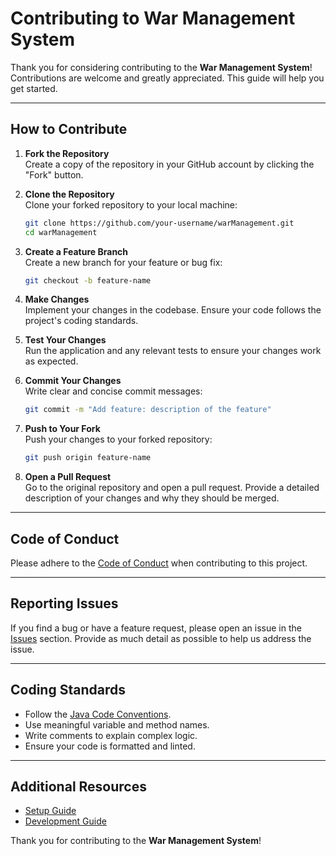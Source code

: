 # Contributing to War Management System

Thank you for considering contributing to the **War Management System**! Contributions are welcome and greatly appreciated. This guide will help you get started.

---

## How to Contribute

1. **Fork the Repository**  
   Create a copy of the repository in your GitHub account by clicking the "Fork" button.

2. **Clone the Repository**  
   Clone your forked repository to your local machine:

   ```bash
   git clone https://github.com/your-username/warManagement.git
   cd warManagement
   ```

3. **Create a Feature Branch**  
   Create a new branch for your feature or bug fix:

   ```bash
   git checkout -b feature-name
   ```

4. **Make Changes**  
   Implement your changes in the codebase. Ensure your code follows the project's coding standards.

5. **Test Your Changes**  
   Run the application and any relevant tests to ensure your changes work as expected.

6. **Commit Your Changes**  
   Write clear and concise commit messages:

   ```bash
   git commit -m "Add feature: description of the feature"
   ```

7. **Push to Your Fork**  
   Push your changes to your forked repository:

   ```bash
   git push origin feature-name
   ```

8. **Open a Pull Request**  
   Go to the original repository and open a pull request. Provide a detailed description of your changes and why they should be merged.

---

## Code of Conduct

Please adhere to the [Code of Conduct](docs/code-of-conduct.md) when contributing to this project.

---

## Reporting Issues

If you find a bug or have a feature request, please open an issue in the [Issues](https://github.com/your-repo/warManagement/issues) section. Provide as much detail as possible to help us address the issue.

---

## Coding Standards

- Follow the [Java Code Conventions](https://www.oracle.com/java/technologies/javase/codeconventions-introduction.html).
- Use meaningful variable and method names.
- Write comments to explain complex logic.
- Ensure your code is formatted and linted.

---

## Additional Resources

- [Setup Guide](docs/setup.md)
- [Development Guide](docs/development-guide.md)

Thank you for contributing to the **War Management System**!
